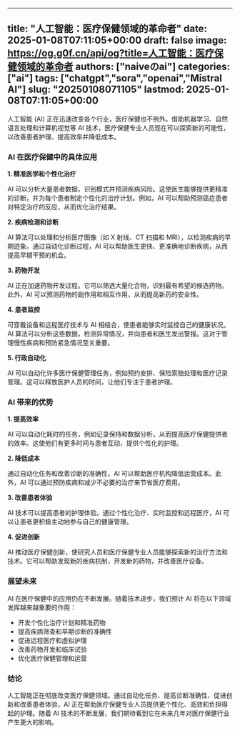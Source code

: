 
---
title: "人工智能：医疗保健领域的革命者"
date: 2025-01-08T07:11:05+00:00
draft: false
image: https://og.g0f.cn/api/og?title=人工智能：医疗保健领域的革命者
authors: ["naiveのai"]
categories: ["ai"]
tags: ["chatgpt","sora","openai","Mistral AI"]
slug: "20250108071105"
lastmod: 2025-01-08T07:11:05+00:00
---
人工智能 (AI) 正在迅速改变各个行业，医疗保健也不例外。借助机器学习、自然语言处理和计算机视觉等 AI 技术，医疗保健专业人员现在可以探索新的可能性，以改善患者护理、提高效率并降低成本。

### AI 在医疗保健中的具体应用

**1. 精准医学和个性化治疗**

AI 可以分析大量患者数据，识别模式并预测疾病风险。这使医生能够提供更精准的诊断，并为每个患者制定个性化的治疗计划。例如，AI 可以帮助预测癌症患者对特定治疗的反应，从而优化治疗结果。

**2. 疾病检测和诊断**

AI 算法可以处理和分析医疗图像（如 X 射线、CT 扫描和 MRI），以检测疾病的早期迹象。通过自动化诊断过程，AI 可以帮助医生更快、更准确地诊断疾病，从而提高早期干预的机会。

**3. 药物开发**

AI 正在加速药物开发过程。它可以筛选大量化合物，识别最有希望的候选药物。此外，AI 可以预测药物的副作用和相互作用，从而提高新药的安全性。

**4. 患者监控**

可穿戴设备和远程医疗技术与 AI 相结合，使患者能够实时监控自己的健康状况。AI 算法可以分析这些数据，检测异常情况，并向患者和医生发出警报。这对于管理慢性疾病和预防紧急情况至关重要。

**5. 行政自动化**

AI 可以自动化许多医疗保健管理任务，例如预约安排、保险索赔处理和医疗记录管理。这可以释放医护人员的时间，让他们专注于患者护理。

### AI 带来的优势

**1. 提高效率**

AI 可以自动化耗时的任务，例如记录保持和数据分析，从而提高医疗保健提供者的效率。这使他们有更多时间与患者互动，提供个性化的护理。

**2. 降低成本**

通过自动化任务和改善诊断的准确性，AI 可以帮助医疗机构降低运营成本。此外，AI 可以通过预防疾病和减少不必要的治疗来节省医疗费用。

**3. 改善患者体验**

AI 技术可以提高患者的护理体验。通过个性化治疗、实时监控和远程医疗，AI 可以让患者更积极主动地参与自己的健康管理。

**4. 促进创新**

AI 推动医疗保健创新，使研究人员和医疗保健专业人员能够探索新的治疗方法和技术。它可以帮助发现新的疾病机制，开发新的药物，并改善医疗设备。

### 展望未来

AI 在医疗保健中的应用仍在不断发展。随着技术进步，我们预计 AI 将在以下领域发挥越来越重要的作用：

* 开发个性化治疗计划和精准药物
* 提高疾病筛查和早期诊断的准确性
* 促进远程医疗和虚拟护理
* 改善药物开发和临床试验
* 优化医疗保健管理和运营

### 结论

人工智能正在彻底改变医疗保健领域。通过自动化任务、提高诊断准确性、促进创新和改善患者体验，AI 正在帮助医疗保健专业人员提供更个性化、高效和负担得起的护理。随着 AI 技术的不断发展，我们期待看到它在未来几年对医疗保健行业产生更大的影响。